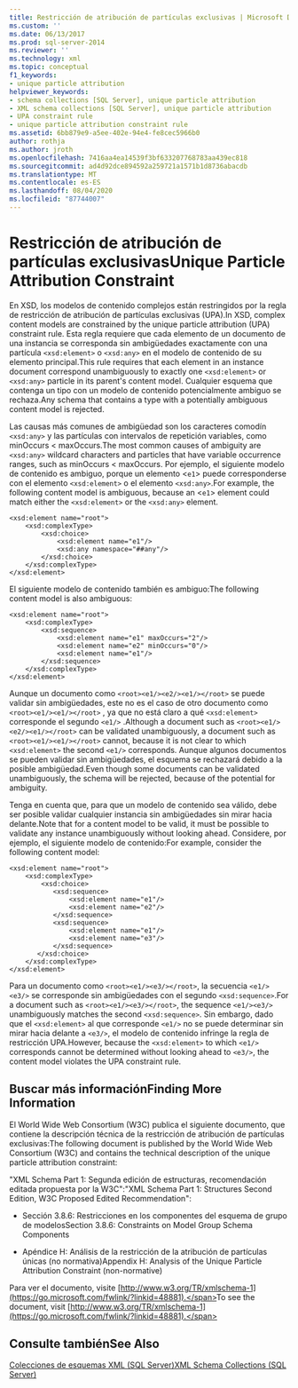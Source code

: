 ```yaml
---
title: Restricción de atribución de partículas exclusivas | Microsoft Docs
ms.custom: ''
ms.date: 06/13/2017
ms.prod: sql-server-2014
ms.reviewer: ''
ms.technology: xml
ms.topic: conceptual
f1_keywords:
- unique particle attribution
helpviewer_keywords:
- schema collections [SQL Server], unique particle attribution
- XML schema collections [SQL Server], unique particle attribution
- UPA constraint rule
- unique particle attribution constraint rule
ms.assetid: 6bb879e9-a5ee-402e-94e4-fe8cec5966b0
author: rothja
ms.author: jroth
ms.openlocfilehash: 7416aa4ea14539f3bf633207768783aa439ec818
ms.sourcegitcommit: ad4d92dce894592a259721a1571b1d8736abacdb
ms.translationtype: MT
ms.contentlocale: es-ES
ms.lasthandoff: 08/04/2020
ms.locfileid: "87744007"
---
```

# <a name="unique-particle-attribution-constraint"></a><span data-ttu-id="6d624-102">Restricción de atribución de partículas exclusivas</span><span class="sxs-lookup"><span data-stu-id="6d624-102">Unique Particle Attribution Constraint</span></span>
  <span data-ttu-id="6d624-103">En XSD, los modelos de contenido complejos están restringidos por la regla de restricción de atribución de partículas exclusivas (UPA).</span><span class="sxs-lookup"><span data-stu-id="6d624-103">In XSD, complex content models are constrained by the unique particle attribution (UPA) constraint rule.</span></span> <span data-ttu-id="6d624-104">Esta regla requiere que cada elemento de un documento de una instancia se corresponda sin ambigüedades exactamente con una partícula `<xsd:element>` o `<xsd:any>` en el modelo de contenido de su elemento principal.</span><span class="sxs-lookup"><span data-stu-id="6d624-104">This rule requires that each element in an instance document correspond unambiguously to exactly one `<xsd:element>` or `<xsd:any>` particle in its parent's content model.</span></span> <span data-ttu-id="6d624-105">Cualquier esquema que contenga un tipo con un modelo de contenido potencialmente ambiguo se rechaza.</span><span class="sxs-lookup"><span data-stu-id="6d624-105">Any schema that contains a type with a potentially ambiguous content model is rejected.</span></span>  
  
 <span data-ttu-id="6d624-106">Las causas más comunes de ambigüedad son los caracteres comodín `<xsd:any>` y las partículas con intervalos de repetición variables, como minOccurs < maxOccurs.</span><span class="sxs-lookup"><span data-stu-id="6d624-106">The most common causes of ambiguity are `<xsd:any>` wildcard characters and particles that have variable occurrence ranges, such as minOccurs < maxOccurs.</span></span> <span data-ttu-id="6d624-107">Por ejemplo, el siguiente modelo de contenido es ambiguo, porque un elemento <`e1`> puede corresponderse con el elemento `<xsd:element>` o el elemento `<xsd:any>`.</span><span class="sxs-lookup"><span data-stu-id="6d624-107">For example, the following content model is ambiguous, because an <`e1`> element could match either the `<xsd:element>` or the `<xsd:any>` element.</span></span>  
  
```  
<xsd:element name="root">  
    <xsd:complexType>  
        <xsd:choice>  
            <xsd:element name="e1"/>  
            <xsd:any namespace="##any"/>  
        </xsd:choice>  
    </xsd:complexType>  
</xsd:element>  
```  
  
 <span data-ttu-id="6d624-108">El siguiente modelo de contenido también es ambiguo:</span><span class="sxs-lookup"><span data-stu-id="6d624-108">The following content model is also ambiguous:</span></span>  
  
```  
<xsd:element name="root">  
    <xsd:complexType>  
        <xsd:sequence>  
            <xsd:element name="e1" maxOccurs="2"/>  
            <xsd:element name="e2" minOccurs="0"/>  
            <xsd:element name="e1"/>  
        </xsd:sequence>  
    </xsd:complexType>  
</xsd:element>  
```  
  
 <span data-ttu-id="6d624-109">Aunque un documento como `<root><e1/><e2/><e1/></root>` se puede validar sin ambigüedades, este no es el caso de otro documento como `<root><e1/><e1/></root>` , ya que no está claro a qué `<xsd:element>` corresponde el segundo `<e1/>` .</span><span class="sxs-lookup"><span data-stu-id="6d624-109">Although a document such as `<root><e1/><e2/><e1/></root>` can be validated unambiguously, a document such as `<root><e1/><e1/></root>` cannot, because it is not clear to which `<xsd:element>` the second `<e1/>` corresponds.</span></span> <span data-ttu-id="6d624-110">Aunque algunos documentos se pueden validar sin ambigüedades, el esquema se rechazará debido a la posible ambigüedad.</span><span class="sxs-lookup"><span data-stu-id="6d624-110">Even though some documents can be validated unambiguously, the schema will be rejected, because of the potential for ambiguity.</span></span>  
  
 <span data-ttu-id="6d624-111">Tenga en cuenta que, para que un modelo de contenido sea válido, debe ser posible validar cualquier instancia sin ambigüedades sin mirar hacia delante.</span><span class="sxs-lookup"><span data-stu-id="6d624-111">Note that for a content model to be valid, it must be possible to validate any instance unambiguously without looking ahead.</span></span> <span data-ttu-id="6d624-112">Considere, por ejemplo, el siguiente modelo de contenido:</span><span class="sxs-lookup"><span data-stu-id="6d624-112">For example, consider the following content model:</span></span>  
  
```  
<xsd:element name="root">  
    <xsd:complexType>  
        <xsd:choice>  
           <xsd:sequence>  
               <xsd:element name="e1"/>  
               <xsd:element name="e2"/>  
           </xsd:sequence>  
           <xsd:sequence>  
               <xsd:element name="e1"/>  
               <xsd:element name="e3"/>  
           </xsd:sequence>  
       </xsd:choice>  
    </xsd:complexType>  
</xsd:element>  
```  
  
 <span data-ttu-id="6d624-113">Para un documento como `<root><e1/><e3/></root>`, la secuencia `<e1/><e3/>` se corresponde sin ambigüedades con el segundo `<xsd:sequence>`.</span><span class="sxs-lookup"><span data-stu-id="6d624-113">For a document such as `<root><e1/><e3/></root>`, the sequence `<e1/><e3/>` unambiguously matches the second `<xsd:sequence>`.</span></span> <span data-ttu-id="6d624-114">Sin embargo, dado que el `<xsd:element>` al que corresponde `<e1/>` no se puede determinar sin mirar hacia delante a `<e3/>`, el modelo de contenido infringe la regla de restricción UPA.</span><span class="sxs-lookup"><span data-stu-id="6d624-114">However, because the `<xsd:element>` to which `<e1/>` corresponds cannot be determined without looking ahead to `<e3/>`, the content model violates the UPA constraint rule.</span></span>  
  
## <a name="finding-more-information"></a><span data-ttu-id="6d624-115">Buscar más información</span><span class="sxs-lookup"><span data-stu-id="6d624-115">Finding More Information</span></span>  
 <span data-ttu-id="6d624-116">El World Wide Web Consortium (W3C) publica el siguiente documento, que contiene la descripción técnica de la restricción de atribución de partículas exclusivas:</span><span class="sxs-lookup"><span data-stu-id="6d624-116">The following document is published by the World Wide Web Consortium (W3C) and contains the technical description of the unique particle attribution constraint:</span></span>  
  
 <span data-ttu-id="6d624-117">"XML Schema Part 1: Segunda edición de estructuras, recomendación editada propuesta por la W3C":</span><span class="sxs-lookup"><span data-stu-id="6d624-117">"XML Schema Part 1: Structures Second Edition, W3C Proposed Edited Recommendation":</span></span>  
  
-   <span data-ttu-id="6d624-118">Sección 3.8.6: Restricciones en los componentes del esquema de grupo de modelos</span><span class="sxs-lookup"><span data-stu-id="6d624-118">Section 3.8.6: Constraints on Model Group Schema Components</span></span>  
  
-   <span data-ttu-id="6d624-119">Apéndice H: Análisis de la restricción de la atribución de partículas únicas (no normativa)</span><span class="sxs-lookup"><span data-stu-id="6d624-119">Appendix H: Analysis of the Unique Particle Attribution Constraint (non-normative)</span></span>  
  
 <span data-ttu-id="6d624-120">Para ver el documento, visite [http://www.w3.org/TR/xmlschema-1](https://go.microsoft.com/fwlink/?linkid=48881).</span><span class="sxs-lookup"><span data-stu-id="6d624-120">To see the document, visit [http://www.w3.org/TR/xmlschema-1](https://go.microsoft.com/fwlink/?linkid=48881).</span></span>  
  
## <a name="see-also"></a><span data-ttu-id="6d624-121">Consulte también</span><span class="sxs-lookup"><span data-stu-id="6d624-121">See Also</span></span>  
 [<span data-ttu-id="6d624-122">Colecciones de esquemas XML &#40;SQL Server&#41;</span><span class="sxs-lookup"><span data-stu-id="6d624-122">XML Schema Collections &#40;SQL Server&#41;</span></span>](xml-schema-collections-sql-server.md)  
  
  
